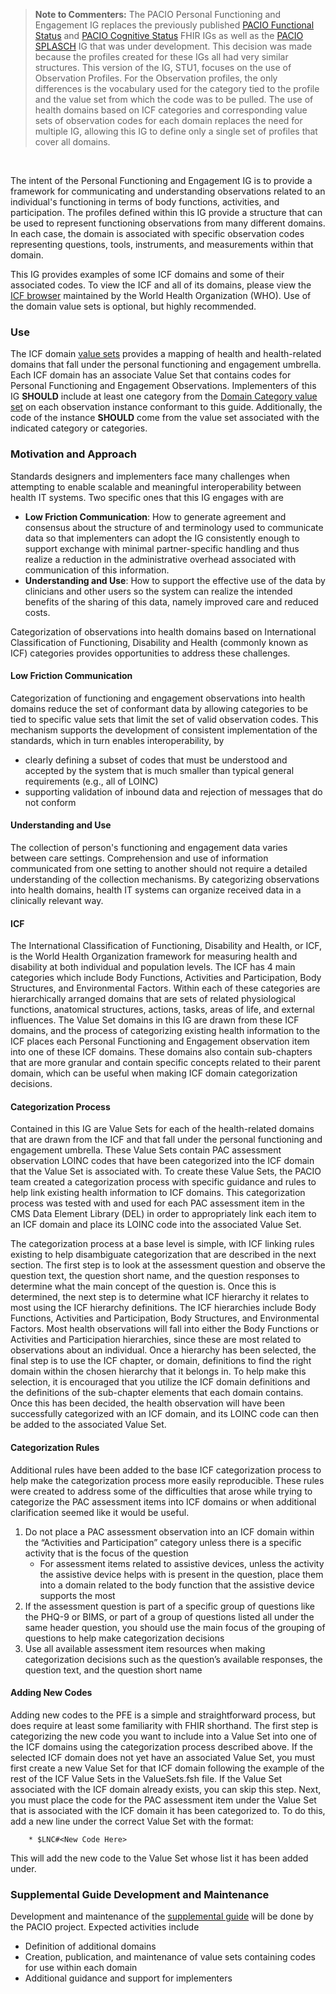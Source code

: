 <blockquote class="stu-note">
<p><b>Note to Commenters:</b>
The PACIO Personal Functioning and Engagement IG replaces the previously published <a href="https://hl7.org/fhir/us/pacio-fs/index.html">PACIO Functional Status</a> and <a href="https://hl7.org/fhir/us/pacio-cs/index.html">PACIO Cognitive Status</a> FHIR IGs as well as the <a href="https://paciowg.github.io/splasch-ig/index.html">PACIO SPLASCH</a> IG that was under development. This decision was made because the profiles created for these IGs all had very similar structures. This version of the IG, STU1, focuses on the use of Observation Profiles. For the Observation profiles, the only differences is the vocabulary used for the category tied to the profile and the value set from which the code was to be pulled. The use of health domains based on ICF categories and corresponding value sets of observation codes for each domain replaces the need for multiple IG, allowing this IG to define only a single set of profiles that cover all domains.
</p>
</blockquote>
<br>

The intent of the Personal Functioning and Engagement IG is to provide a framework for communicating and understanding observations related to an individual's functioning in terms of body functions, activities, and participation. The profiles defined within this IG provide a structure that can be used to represent functioning observations from many different domains. In each case, the domain is associated with specific observation codes representing questions, tools, instruments, and measurements within that domain.

This IG provides examples of some ICF domains and some of their associated codes. To view the ICF and all of its domains, please view the [ICF browser](https://icd.who.int/dev11/l-icf/en) maintained by the World Health Organization (WHO). Use of the domain value sets is optional, but highly recommended. 

### Use

The ICF domain [value sets](artifacts.html#5) provides a mapping of health and health-related domains that fall under the personal functioning and engagement umbrella. Each ICF domain has an associate Value Set that contains codes for Personal Functioning and Engagement Observations. Implementers of this IG **SHOULD** include at least one category from the [Domain Category value set](ValueSet-pfe-category-vs.html) on each observation instance conformant to this guide. Additionally, the code of the instance **SHOULD** come from the value set associated with the indicated category or categories. 

### Motivation and Approach

Standards designers and implementers face many challenges when attempting to enable scalable and meaningful interoperability between health IT systems. Two specific ones that this IG engages with are
- **Low Friction Communication**: How to generate agreement and consensus about the structure of and terminology used to communicate data so that implementers can adopt the IG consistently enough to support exchange with minimal partner-specific handling and thus realize a reduction in the administrative overhead associated with communication of this information.
- **Understanding and Use**: How to support the effective use of the data by clinicians and other users so the system can realize the intended benefits of the sharing of this data, namely improved care and reduced costs.

Categorization of observations into health domains based on International Classification of Functioning, Disability and Health (commonly known as ICF) categories provides opportunities to address these challenges.

#### Low Friction Communication

Categorization of functioning and engagement observations into health domains reduce the set of conformant data by allowing categories to be tied to specific value sets that limit the set of valid observation codes. This mechanism supports the development of consistent implementation of the standards, which in turn enables interoperability, by
- clearly defining a subset of codes that must be understood and accepted by the system that is much smaller than typical general requirements (e.g., all of LOINC)
- supporting validation of inbound data and rejection of messages that do not conform

#### Understanding and Use

The collection of person's functioning and engagement data varies between care settings. Comprehension and use of information communicated from one setting to another should not require a detailed understanding of the collection mechanisms. By categorizing observations into health domains, health IT systems can organize received data in a clinically relevant way.

#### ICF

The International Classification of Functioning, Disability and Health, or ICF, is the World Health Organization framework for measuring health and disability at both individual and population levels. The ICF has 4 main categories which include Body Functions, Activities and Participation, Body Structures, and Environmental Factors. Within each of these categories are hierarchically arranged domains that are sets of related physiological functions, anatomical structures, actions, tasks, areas of life, and external influences. The Value Set domains in this IG are drawn from these ICF domains, and the process of categorizing existing health information to the ICF places each Personal Functioning and Engagement observation item into one of these ICF domains. These domains also contain sub-chapters that are more granular and contain specific concepts related to their parent domain, which can be useful when making ICF domain categorization decisions.

#### Categorization Process

Contained in this IG are Value Sets for each of the health-related domains that are drawn from the ICF and that fall under the personal functioning and engagement umbrella. These Value Sets contain PAC assessment observation LOINC codes that have been categorized into the ICF domain that the Value Set is associated with. To create these Value Sets, the PACIO team created a categorization process with specific guidance and rules to help link existing health information to ICF domains. This categorization process was tested with and used for each PAC assessment item in the CMS Data Element Library (DEL) in order to appropriately link each item to an ICF domain and place its LOINC code into the associated Value Set.  

The categorization process at a base level is simple, with ICF linking rules existing to help disambiguate categorization that are described in the next section. The first step is to look at the assessment question and observe the question text, the question short name, and the question responses to determine what the main concept of the question is. Once this is determined, the next step is to determine what ICF hierarchy it relates to most using the ICF hierarchy definitions. The ICF hierarchies include Body Functions, Activities and Participation, Body Structures, and Environmental Factors.  Most health observations will fall into either the Body Functions or Activities and Participation hierarchies, since these are most related to observations about an individual. Once a hierarchy has been selected, the final step is to use the ICF chapter, or domain, definitions to find the right domain within the chosen hierarchy that it belongs in. To help make this selection, it is encouraged that you utilize the ICF domain definitions and the definitions of the sub-chapter elements that each domain contains. Once this has been decided, the health observation will have been successfully categorized with an ICF domain, and its LOINC code can then be added to the associated Value Set.

#### Categorization Rules

Additional rules have been added to the base ICF categorization process to help make the categorization process more easily reproducible. These rules were created to address some of the difficulties that arose while trying to categorize the PAC assessment items into ICF domains or when additional clarification seemed like it would be useful. 

1. Do not place a PAC assessment observation into an ICF domain within the “Activities and Participation” category unless there is a specific activity that is the focus of the question
    - For assessment items related to assistive devices, unless the activity the assistive device helps with is present in the question, place them into a domain related to the body function that the assistive device supports the most
2.  If the assessment question is part of a specific group of questions like the PHQ-9 or BIMS, or part of a group of questions listed all under the same header question, you should use the main focus of the grouping of questions to help make categorization decisions
3. Use all available assessment item resources when making categorization decisions such as the question’s available responses, the question text, and the question short name

#### Adding New Codes

Adding new codes to the PFE is a simple and straightforward process, but does require at least some familiarity with FHIR shorthand. The first step is categorizing the new code you want to include into a Value Set into one of the ICF domains using the categorization process described above. If the selected ICF domain does not yet have an associated Value Set, you must first create a new Value Set for that ICF domain following the example of the rest of the ICF Value Sets in the ValueSets.fsh file. If the Value Set associated with the ICF domain already exists, you can skip this step. Next, you must place the code for the PAC assessment item under the Value Set that is associated with the ICF domain it has been categorized to. To do this, add a new line under the correct Value Set with the format:

		* $LNC#<New Code Here>

This will add the new code to the Value Set whose list it has been added under.

### Supplemental Guide Development and Maintenance

Development and maintenance of the [supplemental guide](https://confluence.hl7.org/display/PC/Supplemental+Guide) will be done by the PACIO project. Expected activities include
- Definition of additional domains
- Creation, publication, and maintenance of value sets containing codes for use within each domain
- Additional guidance and support for implementers
